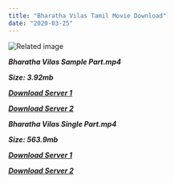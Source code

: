 ```yaml
---
title: "Bharatha Vilas Tamil Movie Download"
date: "2020-03-25"
---
```


![Related image](https://images.justwatch.com/poster/11592392/s592/bharatha-vilas)

**_Bharatha Vilas Sample Part.mp4_**

**_Size: 3.92mb_**

**_[Download Server 1](http://b5.wetransfer.vip/files/{b8ae04a0e9ab0f9e64837bab03a252825878f388f00779843f60cec38aa445db}20Actor{b8ae04a0e9ab0f9e64837bab03a252825878f388f00779843f60cec38aa445db}20Hits{b8ae04a0e9ab0f9e64837bab03a252825878f388f00779843f60cec38aa445db}20Collection/Sivaji{b8ae04a0e9ab0f9e64837bab03a252825878f388f00779843f60cec38aa445db}20Movies{b8ae04a0e9ab0f9e64837bab03a252825878f388f00779843f60cec38aa445db}20Collections/Bharatha{b8ae04a0e9ab0f9e64837bab03a252825878f388f00779843f60cec38aa445db}20Vilas{b8ae04a0e9ab0f9e64837bab03a252825878f388f00779843f60cec38aa445db}20(1973)/Bharatha{b8ae04a0e9ab0f9e64837bab03a252825878f388f00779843f60cec38aa445db}20Vilas{b8ae04a0e9ab0f9e64837bab03a252825878f388f00779843f60cec38aa445db}20{b8ae04a0e9ab0f9e64837bab03a252825878f388f00779843f60cec38aa445db}20Sample{b8ae04a0e9ab0f9e64837bab03a252825878f388f00779843f60cec38aa445db}20HD.mp4)_**

**_[Download Server 2](http://b5.wetransfer.vip/files/{b8ae04a0e9ab0f9e64837bab03a252825878f388f00779843f60cec38aa445db}20Actor{b8ae04a0e9ab0f9e64837bab03a252825878f388f00779843f60cec38aa445db}20Hits{b8ae04a0e9ab0f9e64837bab03a252825878f388f00779843f60cec38aa445db}20Collection/Sivaji{b8ae04a0e9ab0f9e64837bab03a252825878f388f00779843f60cec38aa445db}20Movies{b8ae04a0e9ab0f9e64837bab03a252825878f388f00779843f60cec38aa445db}20Collections/Bharatha{b8ae04a0e9ab0f9e64837bab03a252825878f388f00779843f60cec38aa445db}20Vilas{b8ae04a0e9ab0f9e64837bab03a252825878f388f00779843f60cec38aa445db}20(1973)/Bharatha{b8ae04a0e9ab0f9e64837bab03a252825878f388f00779843f60cec38aa445db}20Vilas{b8ae04a0e9ab0f9e64837bab03a252825878f388f00779843f60cec38aa445db}20{b8ae04a0e9ab0f9e64837bab03a252825878f388f00779843f60cec38aa445db}20Sample{b8ae04a0e9ab0f9e64837bab03a252825878f388f00779843f60cec38aa445db}20HD.mp4)_**

**_Bharatha Vilas Single Part.mp4_**

**_Size: 563.9mb_**

**_[Download Server 1](http://b5.wetransfer.vip/files/{b8ae04a0e9ab0f9e64837bab03a252825878f388f00779843f60cec38aa445db}20Actor{b8ae04a0e9ab0f9e64837bab03a252825878f388f00779843f60cec38aa445db}20Hits{b8ae04a0e9ab0f9e64837bab03a252825878f388f00779843f60cec38aa445db}20Collection/Sivaji{b8ae04a0e9ab0f9e64837bab03a252825878f388f00779843f60cec38aa445db}20Movies{b8ae04a0e9ab0f9e64837bab03a252825878f388f00779843f60cec38aa445db}20Collections/Bharatha{b8ae04a0e9ab0f9e64837bab03a252825878f388f00779843f60cec38aa445db}20Vilas{b8ae04a0e9ab0f9e64837bab03a252825878f388f00779843f60cec38aa445db}20(1973)/Bharatha{b8ae04a0e9ab0f9e64837bab03a252825878f388f00779843f60cec38aa445db}20Vilas{b8ae04a0e9ab0f9e64837bab03a252825878f388f00779843f60cec38aa445db}20{b8ae04a0e9ab0f9e64837bab03a252825878f388f00779843f60cec38aa445db}20Single{b8ae04a0e9ab0f9e64837bab03a252825878f388f00779843f60cec38aa445db}20Part{b8ae04a0e9ab0f9e64837bab03a252825878f388f00779843f60cec38aa445db}20HD.mp4)_**

**_[Download Server 2](http://b5.wetransfer.vip/files/{b8ae04a0e9ab0f9e64837bab03a252825878f388f00779843f60cec38aa445db}20Actor{b8ae04a0e9ab0f9e64837bab03a252825878f388f00779843f60cec38aa445db}20Hits{b8ae04a0e9ab0f9e64837bab03a252825878f388f00779843f60cec38aa445db}20Collection/Sivaji{b8ae04a0e9ab0f9e64837bab03a252825878f388f00779843f60cec38aa445db}20Movies{b8ae04a0e9ab0f9e64837bab03a252825878f388f00779843f60cec38aa445db}20Collections/Bharatha{b8ae04a0e9ab0f9e64837bab03a252825878f388f00779843f60cec38aa445db}20Vilas{b8ae04a0e9ab0f9e64837bab03a252825878f388f00779843f60cec38aa445db}20(1973)/Bharatha{b8ae04a0e9ab0f9e64837bab03a252825878f388f00779843f60cec38aa445db}20Vilas{b8ae04a0e9ab0f9e64837bab03a252825878f388f00779843f60cec38aa445db}20{b8ae04a0e9ab0f9e64837bab03a252825878f388f00779843f60cec38aa445db}20Single{b8ae04a0e9ab0f9e64837bab03a252825878f388f00779843f60cec38aa445db}20Part{b8ae04a0e9ab0f9e64837bab03a252825878f388f00779843f60cec38aa445db}20HD.mp4)_**
